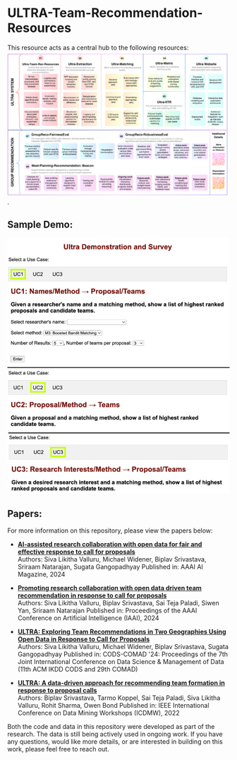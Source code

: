 # ULTRA-Team-Recommendation-Resources

This resource acts as a central hub to the following resources: 
<img src="figures/ultra_available_resources.png">.

## Sample Demo:

<img src="figures/ultra_system_usecases.png">

## Papers:
For more information on this repository, please view the papers below: 

- **[AI‐assisted research collaboration with open data for fair and effective response to call for proposals](https://onlinelibrary.wiley.com/doi/epdf/10.1002/aaai.12203)**  
  Authors: Siva Likitha Valluru, Michael Widener, Biplav Srivastava, Sriraam Natarajan, Sugata Gangopadhyay
  Published in: AAAI AI Magazine, 2024

- **[Promoting research collaboration with open data driven team recommendation in response to call for proposals](https://doi.org/xx.xxxx/xxxxx)**  
  Authors: Siva Likitha Valluru, Biplav Srivastava, Sai Teja Paladi, Siwen Yan, Sriraam Natarajan
  Published in: Proceedings of the AAAI Conference on Artificial Intelligence (IAAI), 2024

- **[ULTRA: Exploring Team Recommendations in Two Geographies Using Open Data in Response to Call for Proposals](https://dl.acm.org/doi/pdf/10.1145/3632410.3632503?casa_token=8OnOfm0ih5UAAAAA:I3Ng8oTohbLefO-JAnQuanTY9cWI8Pv1mcLA8_TbiHKvQbxqS8JryN0r_-duz2jv_yJy09dEOf5u5g)**  
  Authors: Siva Likitha Valluru, Michael Widener, Biplav Srivastava, Sugata Gangopadhyay
  Published in: CODS-COMAD '24: Proceedings of the 7th Joint International Conference on Data Science & Management of Data (11th ACM IKDD CODS and 29th COMAD)

- **[ULTRA: A data-driven approach for recommending team formation in response to proposal calls](https://ieeexplore.ieee.org/abstract/document/10031089)**  
  Authors: Biplav Srivastava, Tarmo Koppel, Sai Teja Paladi, Siva Likitha Valluru, Rohit Sharma, Owen Bond
  Published in: IEEE International Conference on Data Mining Workshops (ICDMW), 2022

Both the code and data in this repository were developed as part of the research. The data is still being actively used in ongoing work. If you have any questions, would like more details, or are interested in building on this work, please feel free to reach out.
